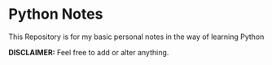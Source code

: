 # Python Notes

This Repository is for my basic personal notes in the way of learning Python

__DISCLAIMER:__ Feel free to add or alter anything.
